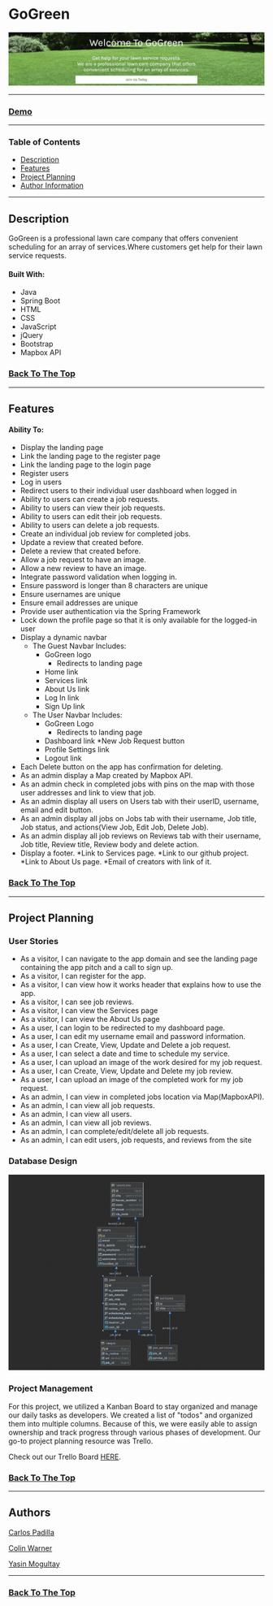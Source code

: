 # GoGreen

![Picture of Gogreen Welcome pitch](src/main/resources/static/img/gogreen-readme-image.png)


---

### [Demo](https://gogreen.works/)

---

### Table of Contents
- [Description](#description)
- [Features](#features)
- [Project Planning](#project-planning)
- [Author Information](#authors)

---

## Description
GoGreen is a professional lawn care company that offers convenient scheduling for an array of services.Where customers get help for their lawn service requests.

#### Built With:
* Java
* Spring Boot
* HTML
* CSS
* JavaScript
* jQuery
* Bootstrap
* Mapbox API

### [Back To The Top](#GoGreen)

---

## Features

#### Ability To:
* Display the landing page
* Link the landing page to the register page
* Link the landing page to the login page
* Register users
* Log in users
* Redirect users to their individual user dashboard when logged in
* Ability to users can create a job requests.
* Ability to users can view their job requests.
* Ability to users can edit their job requests.
* Ability to users can delete a job requests.
* Create an individual job review for completed jobs.
* Update a review that created before.
* Delete a review that created before.  
* Allow a job request to have an image.
* Allow a new review to have an image.  
* Integrate password validation when logging in.
* Ensure password is longer than 8 characters are unique
* Ensure usernames are unique
* Ensure email addresses are unique
* Provide user authentication via the Spring Framework
* Lock down the profile page so that it is only available for the logged-in user
* Display a dynamic navbar
    * The Guest Navbar Includes:
        * GoGreen logo
            * Redirects to landing page
        * Home link
        * Services link
        * About Us link
        * Log In link
        * Sign Up link
    * The User Navbar Includes:
        * GoGreen Logo
            * Redirects to landing page
        * Dashboard link
          *New Job Request button
        * Profile Settings link
        * Logout link
* Each Delete button on the app has confirmation for deleting.
* As an admin display a Map created by Mapbox API.
* As an admin check in completed jobs with pins on the map with those user addresses and link to view that job.
* As an admin display all users on Users tab with their userID, username, email and edit button.
* As an admin display all jobs on Jobs tab with their username, Job title, Job status, and actions(View Job, Edit Job, Delete Job). 
* As an admin display all job reviews on Reviews tab with their username, Job title, Review title, Review body and delete action.
* Display a footer.
  *Link to Services page.
  *Link to our github project.
  *Link to About Us page.
  *Email of creators with link of it.


### [Back To The Top](#GoGreen)

---
## Project Planning

### User Stories
* As a visitor, I can navigate to the app domain and see the landing page containing the app pitch and a call to sign up.
* As a visitor, I can register for the app.
* As a visitor, I can view how it works header that explains how to use the app.
* As a visitor, I can see job reviews.
* As a visitor, I can view the Services page
* As a visitor, I can view the About Us page
* As a user, I can login to be redirected to my dashboard page.
* As a user, I can edit my username email and password information.
* As a user, I can Create, View, Update and Delete a job request.
* As a user, I can select a date and time to schedule my service.
* As a user, I can upload an image of the work desired for my job request.
* As a user, I can Create, View, Update and Delete my job review.
* As a user, I can upload an image of the completed work for my job request.
* As an admin, I can view in completed jobs location via Map(MapboxAPI).
* As an admin, I can view all job requests.
* As an admin, I can view all users.
* As an admin, I can view all job reviews.
* As an admin, I can complete/edit/delete all job requests.
* As an admin, I can edit users, job requests, and reviews from the site



### Database Design



![Picture of database diagram](src/main/resources/static/img/gogreen-db-design.png)



### Project Management
For this project, we utilized a Kanban Board to stay organized and manage our daily tasks as developers. We created a list of "todos" and organized them into multiple columns. Because of this, we were easily able to assign ownership and track progress through various phases of development. Our go-to project planning resource was Trello.

Check out our Trello Board [HERE](https://trello.com/b/koducS3y/kanban-board).

### [Back To The Top](#GoGreen)

---

## Authors
[Carlos Padilla](https://github.com/carlospadilla91)

[Colin Warner](https://github.com/colinxwarner)

[Yasin Mogultay](https://github.com/YasinMogultay)

---

### [Back To The Top](#GoGreen)